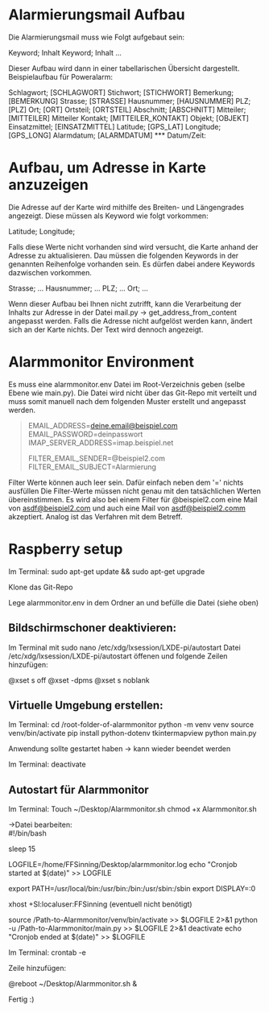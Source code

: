 # Alarmierungsmail Aufbau
Die Alarmierungsmail muss wie Folgt aufgebaut sein:

Keyword; Inhalt
Keyword; Inhalt
...

Dieser Aufbau wird dann in einer tabellarischen Übersicht dargestellt.
Beispielaufbau für Poweralarm:

Schlagwort; [SCHLAGWORT]
Stichwort; [STICHWORT]
Bemerkung; [BEMERKUNG]
Strasse; [STRASSE] 
Hausnummer; [HAUSNUMMER] 
PLZ; [PLZ]
Ort; [ORT]
Ortsteil; [ORTSTEIL]
Abschnitt; [ABSCHNITT]
Mitteiler; [MITTEILER]
Mitteiler Kontakt; [MITTEILER_KONTAKT]
Objekt; [OBJEKT]
Einsatzmittel; [EINSATZMITTEL] 
Latitude; [GPS_LAT]
Longitude; [GPS_LONG]
Alarmdatum; [ALARMDATUM]
*** Datum/Zeit: 

# Aufbau, um Adresse in Karte anzuzeigen
Die Adresse auf der Karte wird mithilfe des Breiten- und Längengrades angezeigt. Diese müssen als Keyword wie folgt vorkommen:

Latitude; 
Longitude; 

Falls diese Werte nicht vorhanden sind wird versucht, die Karte anhand der Adresse zu aktualisieren. Dau müssen die folgenden Keywords in der genannten Reihenfolge vorhanden sein.
Es dürfen dabei andere Keywords dazwischen vorkommen.

Strasse; ...
Hausnummer; ...
PLZ; ...
Ort; ...

Wenn dieser Aufbau bei Ihnen nicht zutrifft, kann die Verarbeitung der Inhalts zur Adresse in der Datei mail.py -> get_address_from_content angepasst werden.
Falls die Adresse nicht aufgelöst werden kann, ändert sich an der Karte nichts. Der Text wird dennoch angezeigt.

# Alarmmonitor Environment
Es muss eine alarmmonitor.env Datei im Root-Verzeichnis geben (selbe Ebene wie main.py).
Die Datei wird nicht über das Git-Repo mit verteilt und muss somit manuell nach dem folgenden Muster erstellt und angepasst werden.

> EMAIL_ADDRESS=deine.email@beispiel.com
> EMAIL_PASSWORD=deinpasswort
> IMAP_SERVER_ADDRESS=imap.beispiel.net
> 
> FILTER_EMAIL_SENDER=@beispiel2.com
> FILTER_EMAIL_SUBJECT=Alarmierung

Filter Werte können auch leer sein. Dafür einfach neben dem '=' nichts ausfüllen
Die Filter-Werte müssen nicht genau mit den tatsächlichen Werten übereinstimmen. 
Es wird also bei einem Filter für @beispiel2.com eine Mail von asdf@beispiel2.com und auch eine Mail von asdf@beispiel2.comm akzeptiert. Analog ist das Verfahren mit dem Betreff.


# Raspberry setup
Im Terminal: 
sudo apt-get update && sudo apt-get upgrade

Klone das Git-Repo

Lege alarmmonitor.env in dem Ordner an und befülle die Datei (siehe oben)

## Bildschirmschoner deaktivieren:
Im Terminal mit 
sudo nano /etc/xdg/lxsession/LXDE-pi/autostart
Datei /etc/xdg/lxsession/LXDE-pi/autostart öffenen und folgende Zeilen hinzufügen:

@xset s off
@xset -dpms
@xset s noblank


## Virtuelle Umgebung erstellen: 
Im Terminal:
cd /root-folder-of-alarmmonitor
python -m venv venv
source venv/bin/activate
pip install python-dotenv tkintermapview
python main.py

Anwendung sollte gestartet haben
-> kann wieder beendet werden

Im Terminal:
deactivate

## Autostart für Alarmmonitor
Im Terminal: 
Touch ~/Desktop/Alarmmonitor.sh
chmod +x Alarmmonitor.sh

->Datei bearbeiten:  
#!/bin/bash

sleep 15

LOGFILE=/home/FFSinning/Desktop/alarmmonitor.log
echo "Cronjob started at $(date)" >> LOGFILE

export PATH=/usr/local/bin:/usr/bin:/bin:/usr/sbin:/sbin
export DISPLAY=:0

xhost +SI:localuser:FFSinning (eventuell nicht benötigt)

source /Path-to-Alarmmonitor/venv/bin/activate >> $LOGFILE 2>&1
python -u /Path-to-Alarmmonitor/main.py >> $LOGFILE 2>&1
deactivate
echo "Cronjob ended at $(date)" >> $LOGFILE


Im Terminal:
crontab -e

Zeile hinzufügen:

@reboot ~/Desktop/Alarmmonitor.sh &


Fertig :)